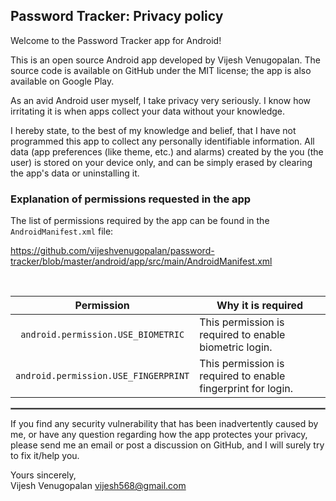 ## Password Tracker: Privacy policy

Welcome to the Password Tracker app for Android!

This is an open source Android app developed by Vijesh Venugopalan. The source code is available on GitHub under the MIT license; the app is also available on Google Play.

As an avid Android user myself, I take privacy very seriously.
I know how irritating it is when apps collect your data without your knowledge.

I hereby state, to the best of my knowledge and belief, that I have not programmed this app to collect any personally identifiable information. All data (app preferences (like theme, etc.) and alarms) created by the you (the user) is stored on your device only, and can be simply erased by clearing the app's data or uninstalling it.

### Explanation of permissions requested in the app

The list of permissions required by the app can be found in the `AndroidManifest.xml` file:

https://github.com/vijeshvenugopalan/password-tracker/blob/master/android/app/src/main/AndroidManifest.xml

<br/>

| Permission | Why it is required |
| :---: | --- |
| `android.permission.USE_BIOMETRIC` | This permission is required to enable biometric login. |
| `android.permission.USE_FINGERPRINT` | This permission is required to enable fingerprint for login. |

 <hr style="border:1px solid gray">

If you find any security vulnerability that has been inadvertently caused by me, or have any question regarding how the app protectes your privacy, please send me an email or post a discussion on GitHub, and I will surely try to fix it/help you.

Yours sincerely,  
Vijesh Venugopalan
vijesh568@gmail.com